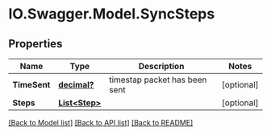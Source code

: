 # IO.Swagger.Model.SyncSteps
## Properties

Name | Type | Description | Notes
------------ | ------------- | ------------- | -------------
**TimeSent** | [**decimal?**](BigDecimal.md) | timestap packet has been sent | [optional] 
**Steps** | [**List&lt;Step&gt;**](Step.md) |  | [optional] 

[[Back to Model list]](../README.md#documentation-for-models) [[Back to API list]](../README.md#documentation-for-api-endpoints) [[Back to README]](../README.md)

